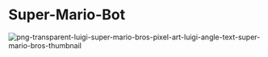 # Super-Mario-Bot

![png-transparent-luigi-super-mario-bros-pixel-art-luigi-angle-text-super-mario-bros-thumbnail](https://github.com/Ankit-1204/Super-Mario-Bot/assets/112757447/9b386477-c130-4475-8069-ed72f2382e9f)
